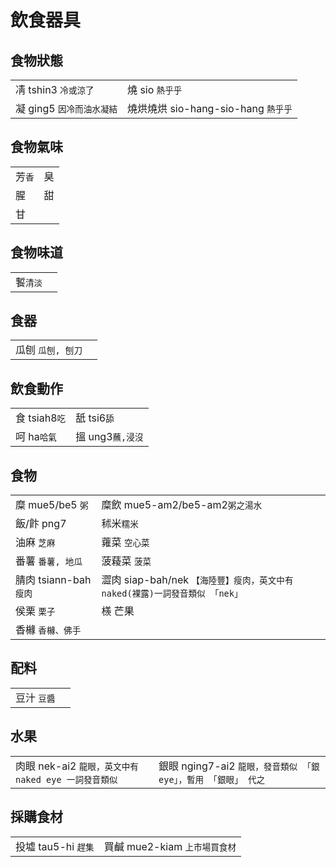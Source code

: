 # 飲食器具

## 食物狀態

|  |  |
| :--- | :--- |
| 凊 tshin3 `冷或涼了` | 燒 sio `熱乎乎` |
| 凝 ging5 `因冷而油水凝結` | 燒烘燒烘 sio-hang-sio-hang `熱乎乎` |

## 食物氣味

|  |  |
| :--- | :--- |
| 芳`香` | 臭 |
| 腥 | 甜 |
| 甘 |  |

## 食物味道

|  |  |
| :--- | :--- |
| 䭕`清淡` |  |

## 食器

|  |  |
| :--- | :--- |
| 瓜刨 `瓜刨, 刨刀` |  |

## 飲食動作

|  |  |
| :--- | :--- |
| 食 tsiah8`吃` | 舐 tsi6`舔` |
| 呵 ha`哈氣` | 搵 ung3`蘸,浸沒` |

## 食物

|  |  |
| :--- | :--- |
| 糜 mue5/be5 `粥` | 糜飲 mue5-am2/be5-am2`粥之湯水` |
| 飯/飰 png7 | 秫米`糯米` |
| 油麻 `芝麻` | 蕹菜 `空心菜` |
| 番薯 `番薯, 地瓜` | 菠薐菜 `菠菜` |
| 腈肉 tsiann-bah `瘦肉` | 澀肉 siap-bah/nek `【海陸豐】瘦肉，英文中有 naked(裸露)一詞發音類似 「nek」` |
| 侯栗 `栗子` | 檨 芒果 |
| 香櫞 `香櫞、佛手` |  |

## 配料

|  |  |
| :--- | :--- |
| 豆汁 `豆醬` |  |

## 水果

|  |  |
| :--- | :--- |
| 肉眼 nek-ai2 `龍眼，英文中有 naked eye 一詞發音類似` | 銀眼 nging7-ai2 `龍眼，發音類似 「銀 eye」，暫用 「銀眼」 代之` |

## 採購食材

|  |  |
| :--- | :--- |
| 投墟 tau5-hi `趕集` | 買鹹 mue2-kiam `上市場買食材` |

